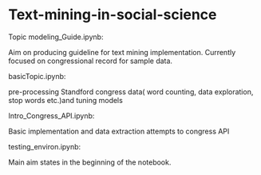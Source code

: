 # Text-mining-in-social-science

Topic modeling_Guide.ipynb:</p>


Aim on producing guideline for text mining implementation. Currently focused on congressional record for sample data.</p>


basicTopic.ipynb: </p>

pre-processing Standford congress data( word counting, data exploration, stop words etc.)and tuning models</p>


Intro_Congress_API.ipynb:</p>

Basic implementation and data extraction attempts to congress API</p>

testing_environ.ipynb:

Main aim states in the beginning of the notebook.
